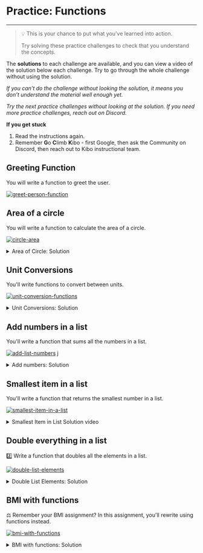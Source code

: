 # Practice: Functions

---

> 💡 This is your chance to put what you’ve learned into action.
>
> Try solving these practice challenges to check that you understand the concepts.

The **solutions** to each challenge are available, and you can view a video of the solution below each challenge.
Try to go through the whole challenge without using the solution.

_If you can’t do the challenge without looking the solution, it means you don’t understand the material well enough yet._

_Try the next practice challenges without looking at the solution. If you need more practice challenges, reach out on Discord._

<aside>

**If you get stuck**
1. Read the instructions again.
2. Remember **G**o **C**limb **K**ibo - first Google, then ask the Community on Discord, then reach out to Kibo instructional team.

</aside>

## Greeting Function

You will write a function to greet the user.

[![greet-person-function](https://img.shields.io/static/v1?label=Open%20Project&message=greet%20person%20function&color=blue)](https://classroom.github.com/a/lj7uVFi0)

## Area of a circle

You will write a function to calculate the area of a circle.

[![circle-area](https://img.shields.io/static/v1?label=Open%20Project&message=circle%20area&color=blue)](https://classroom.github.com/a/BE2mCfLp)

<details><summary>Area of Circle: Solution</summary>

<div style="position: relative; padding-bottom: 56.25%; height: 0;"><iframe src="https://www.youtube.com/embed/jaItZGKrNgI?rel=0" title="YouTube video player" frameborder="0" allow="accelerometer; autoplay; clipboard-write; encrypted-media; gyroscope; picture-in-picture" allowfullscreen style="position: absolute; top: 0; left: 0; width: 100%; height: 100%;"></iframe></div>

</details>

## Unit Conversions

You'll write functions to convert between units.

[![unit-conversion-functions](https://img.shields.io/static/v1?label=Open%20Project&message=unit%20conversion%20functions&color=blue)](https://classroom.github.com/a/xlA6i22a)

<details><summary>Unit Conversions: Solution</summary>

<div style="position: relative; padding-bottom: 56.25%; height: 0;"><iframe src="https://youtube.com/embed/TVYYXOYaeDM?rel=0" frameborder="0" webkitallowfullscreen mozallowfullscreen allowfullscreen style="position: absolute; top: 0; left: 0; width: 100%; height: 100%;"></iframe></div>

</details>

## Add numbers in a list

You'll write a function that sums all the numbers in a list.

[![add-list-numbers](https://img.shields.io/static/v1?label=Open%20Project&message=add%20list%20numbers&color=blue)](https://classroom.github.com/a/d5vvvPyq)
j

<details><summary>Add numbers: Solution</summary>

<div style="position: relative; padding-bottom: 56.25%; height: 0;"><iframe src="https://youtube.com/embed/5NRgR99fs20?rel=0" frameborder="0" webkitallowfullscreen mozallowfullscreen allowfullscreen style="position: absolute; top: 0; left: 0; width: 100%; height: 100%;"></iframe></div>

</details>

## Smallest item in a list

You'll write a function that returns the smallest number in a list.

[![smallest-item-in-a-list](https://img.shields.io/static/v1?label=Open%20Project&message=smallest%20item%20in%20a%20list&color=blue)](https://classroom.github.com/a/HhdixN0U)

<details><summary>Smallest Item in List Solution video</summary>

<div style="position: relative; padding-bottom: 56.25%; height: 0;"><iframe src="https://youtube.com/embed/a8jM7x4thXY?rel=0" frameborder="0" webkitallowfullscreen mozallowfullscreen allowfullscreen style="position: absolute; top: 0; left: 0; width: 100%; height: 100%;"></iframe></div>

</details>

## Double everything in a list

2️⃣ Write a function that doubles all the elements in a list.

[![double-list-elements](https://img.shields.io/static/v1?label=Open%20Project&message=double%20list%20elements&color=blue)](https://classroom.github.com/a/f_NkiaTa)

<details><summary>Double List Elements: Solution</summary>

<div style="position: relative; padding-bottom: 56.25%; height: 0;"><iframe src="https://www.youtube.com/embed/SwHAzcDFApA?rel=0" title="YouTube video player" frameborder="0" allow="accelerometer; autoplay; clipboard-write; encrypted-media; gyroscope; picture-in-picture" allowfullscreen style="position: absolute; top: 0; left: 0; width: 100%; height: 100%;"></iframe></div>

</details>

## BMI with functions

⚖️ Remember your BMI assignment? In this assignment, you'll rewrite using functions instead.

[![bmi-with-functions](https://img.shields.io/static/v1?label=Open%20Project&message=bmi%20with%20functions&color=blue)](https://classroom.github.com/a/CM15un_o)

<details><summary>BMI with functions: Solution</summary>

<div style="position: relative; padding-bottom: 56.25%; height: 0;"><iframe src="https://www.youtube.com/embed/m0gZdAMbIG8?rel=0" title="YouTube video player" frameborder="0" allow="accelerometer; autoplay; clipboard-write; encrypted-media; gyroscope; picture-in-picture" allowfullscreen style="position: absolute; top: 0; left: 0; width: 100%; height: 100%;"></iframe></div>

</summary>

